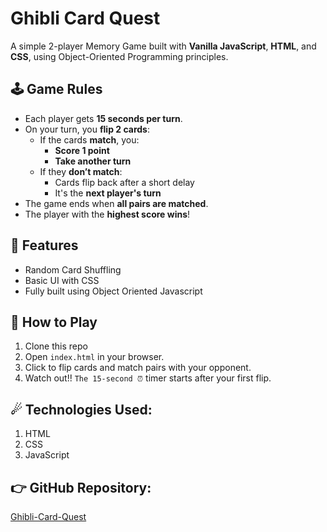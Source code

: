 <!-- https://github.com/adam-p/markdown-here/wiki/markdown-cheatsheet

## Notes

- Rename the CSS files
- FindOut about .vscode Folder
- Choose proper folder structure
- Search best practice naming conventions -->

# Ghibli Card Quest

A simple 2-player Memory Game built with **Vanilla JavaScript**, **HTML**, and **CSS**, using Object-Oriented Programming principles.

## :joystick: Game Rules

- Each player gets **15 seconds per turn**.
- On your turn, you **flip 2 cards**:
  - If the cards **match**, you:
    - **Score 1 point**
    - **Take another turn**
  - If they **don’t match**:
    - Cards flip back after a short delay
    - It's the **next player's turn**
- The game ends when **all pairs are matched**.
- The player with the **highest score wins**!

## :rocket: Features

- Random Card Shuffling
- Basic UI with CSS
- Fully built using Object Oriented Javascript

## 🤼 How to Play

1. Clone this repo
2. Open `index.html` in your browser.
3. Click to flip cards and match pairs with your opponent.
4. Watch out!! `The 15-second ⏰` timer starts after your first flip.

## ☄ Technologies Used:

1. HTML
2. CSS
3. JavaScript

## 👉 GitHub Repository:

[Ghibli-Card-Quest](https://github.com/karunya10/ghibli-card-quest)
